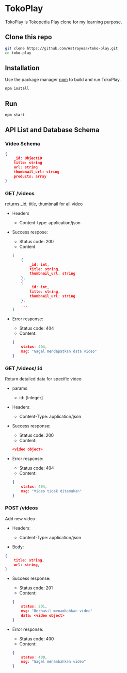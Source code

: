 # TokoPlay

TokoPlay is Tokopedia Play clone for my learning purpose.

## Clone this repo
```bash
git clone https://github.com/Astrayesa/toko-play.git
cd toko-play
```


## Installation

Use the package manager [npm](https://www.npmjs.com/) to build and run TokoPlay.

```bash
npm install
```

## Run

```bash
npm start
```

## API List and Database Schema

### Video Schema

```JSON
{
    _id: ObjectID
    title: string
    url: string
    thumbnail_url: string
    products: array
}
```

### GET /videos
returns _id, title, thumbnail for all video

* Headers
    * Content-type: application/json  

* Success respose:
    * Status code: 200
    * Content
    ```JSON
    [ 
        {
            _id: int,
            title: string,
            thumbnail_url: string
        },
        {
            _id: int,
            title: string,
            thumbnail_url: string
        },
        ...
    ]
    ```

* Error response:
    * Status code: 404
    * Content:
    ```JSON
    {
        status: 404,
        msg: "Gagal mendapatkan data video"
    }
    ```

### GET /videos/:id
Return detailed data for specific video

* params:
    * id: [Integer]

* Headers:
    * Content-Type: application/json

* Success response:
    * Status code: 200
    * Content:
    ```JSON
    <video object>
    ```

* Error response: 
    * Status code: 404
    * Content:
    ```JSON
    {
        status: 404,
        msg: "Video tidak ditemukan"
    }
    ```

### POST /videos
Add new video

* Headers:
    * Content-Type: application/json

* Body:
```JSON
{
    title: string,
    url: string,
}
```

* Success response:
    * Status code: 201
    * Content:
    ```JSON
    {
        status: 201,
        msg: "Berhasil menambahkan video"
        data: <video object>
    }
    ```

* Error response:
    * Status code: 400
    * Content:
    ```JSON
    {
        status: 400,
        msg: "Gagal menambahkan video"
    }
    ```